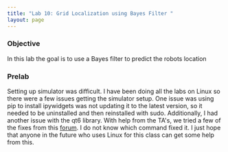 ```yaml
---
title: "Lab 10: Grid Localization using Bayes Filter "
layout: page
---
```


### Objective
In this lab the goal is to use a Bayes filter to predict the robots location

### Prelab

Setting up simulator was difficult. I have been doing all the labs on Linux so there were a few issues getting the simulator setup. One issue was using pip to install ipywidgets was not updating it to the latest version, so it needed to be uninstalled and then reinstalled with sudo. Additionally, I had another issue with the qt6 library. With help from the TA's, we tried a few of the fixes from this [forum](https://forum.qt.io/topic/93247/qt-qpa-plugin-could-not-load-the-qt-platform-plugin-xcb-in-even-though-it-was-found). I do not know which command fixed it. I just hope that anyone in the future who uses Linux for this class can get some help from this.

